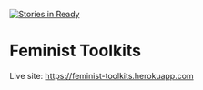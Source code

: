 [![Stories in Ready](https://badge.waffle.io/EmilyClaire/Feminist-Toolkits.png?label=ready&title=Ready)](https://waffle.io/EmilyClaire/Feminist-Toolkits)
# Feminist Toolkits
Live site: https://feminist-toolkits.herokuapp.com 
